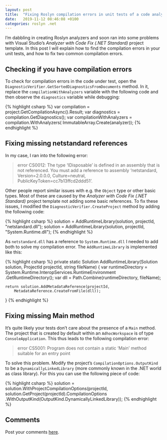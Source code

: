 ```yaml
---
layout: post
title:  "Fixing Roslyn compilation errors in unit tests of a code analyzer"
date:   2019-11-12 08:46:08 +0100
categories: roslyn .net
---
```


I’m dabbling in creating Roslyn analyzers and soon ran into some problems with Visual Studio’s _Analyzer with Code Fix (.NET Standard)_ project template. In this post I will explain how to find the compilation errors in your unit tests, and how to fix two common compilation errors.

<!--more-->

## Checking if you have compilation errors

To check for compilation errors in the code under test, open the `DiagnosticVerifier.GetSortedDiagnosticsFromDocuments` method. In it, replace the `compilationWithAnalyzers` variable with the following code and then observe the `diagnostics` variable while debugging:

{% highlight csharp %}
var compilation = project.GetCompilationAsync().Result;
var diagnostics = compilation.GetDiagnostics();
var compilationWithAnalyzers = compilation.WithAnalyzers(
    ImmutableArray.Create(analyzer));
{% endhighlight %}

## Fixing missing netstandard references

In my case, I ran into the following error:

> error CS0012: The type ‘IDisposable’ is defined in an assembly that is not referenced. You must add a reference to assembly ‘netstandard, Version=2.0.0.0, Culture=neutral, PublicKeyToken=cc7b13ffcd2ddd51’.

Other people report similar issues with e.g. the `Object` type or other basic types. Most of these are caused by the _Analyzer with Code Fix (.NET Standard)_ project template not adding some basic references. To fix these issues, I modified the `DiagnosticVerifier.CreateProject` method by adding the following code:

{% highlight csharp %}
solution = AddRuntimeLibrary(solution, projectId, "netstandard.dll");
solution = AddRuntimeLibrary(solution, projectId, "System.Runtime.dll");
{% endhighlight %}

As `netstandard.dll` has a reference to `System.Runtime.dll` I needed to add both to solve my compilation error. The `AddRuntimeLibrary` is implemented like this:

{% highlight csharp %}
private static Solution AddRuntimeLibrary(Solution solution, 
    ProjectId projectId, string fileName)
{
    var runtimeDirectory = System.Runtime.InteropServices.RuntimeEnvironment
        .GetRuntimeDirectory();
    var dll = Path.Combine(runtimeDirectory, fileName);

    return solution.AddMetadataReference(projectId, 
        MetadataReference.CreateFromFile(dll));
}
{% endhighlight %}

## Fixing missing Main method

It’s quite likely your tests don’t care about the presence of a `Main` method. The project that is created by default within an `AdhocWorkspace` is of type `ConsoleApplication`. This thus leads to the following compilation error:

> error CS5001: Program does not contain a static ‘Main’ method suitable for an entry point

To solve this problem. Modify the project’s `CompilationOptions.OutputKind` to be a `DynamicallyLinkedLibrary` (more commonly known in the .NET world as class library). For this you can use the following piece of code:

{% highlight csharp %}
solution = solution.WithProjectCompilationOptions(projectId,
    solution.GetProject(projectId).CompilationOptions
        .WithOutputKind(OutputKind.DynamicallyLinkedLibrary));
{% endhighlight %}

## Comments

Post your comments [here](https://gist.github.com/davidwalschots/ddb65707744b9191603d8c742495778f).
